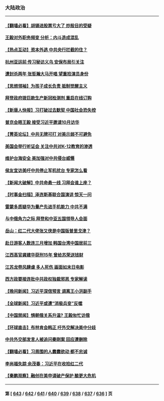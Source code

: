 ### 大陆政治
---
#### [【翻墙必看】胡锡进股票亏大了 炒股目的受疑](../../pages/ncid277/n14078235.md) 
#### [王毅对外职务频变 分析：内斗造成混乱](../../pages/ncid277/n14078331.md) 
#### [【热点互动】资本外逃 中共央行拦截的住？](../../pages/ncid277/n14078081.md) 
#### [杭州亚运前 传习秘访义乌 安保布局引关注](../../pages/ncid277/n14078126.md) 
#### [遭封杀两年 张哲瀚大马开唱 望重拾演员身份](../../pages/ncid277/n14078076.md) 
#### [【思想领袖】为孩子成长负责 抵制觉醒主义](../../pages/ncid277/n14071662.md) 
#### [拜登政府拨巨款生产新冠检测剂 重启在线订购](../../pages/ncid277/n14078082.md) 
#### [【新唐人快报】习打破过去默契 中国社会恐失控](../../pages/ncid277/n14078068.md) 
#### [普京会晤王毅 接受习近平邀请10月访华](../../pages/ncid277/n14078074.md) 
#### [【菁英论坛】中共无牌可打 对美示弱不可避免](../../pages/ncid277/n14078054.md) 
#### [美国会举行听证会 关注中共对K-12教育的渗透](../../pages/ncid277/n14078022.md) 
#### [维护台海安全 美加强对中共侵台威慑](../../pages/ncid277/n14077991.md) 
#### [侯友宜访美吁中共停止军机扰台 专家怎么看](../../pages/ncid277/n14077363.md) 
#### [【新闻大破解】中共命悬一线 习拜会谁上座？](../../pages/ncid277/n14077937.md) 
#### [【时事金扫描】泽连斯基联合国演讲 惊天一问](../../pages/ncid277/n14077823.md) 
#### [雷蒙多质疑华为量产先进手机能力 中共不满](../../pages/ncid277/n14077863.md) 
#### [与中俄角力之际 拜登和中亚五国领导人会面](../../pages/ncid277/n14077919.md) 
#### [岳山：红二代大佬张又侠是中国版普里戈津？](../../pages/ncid277/n14077694.md) 
#### [赴日游客人数连三月增加 韩国台湾中国居前三](../../pages/ncid277/n14077836.md) 
#### [江西高官龚建华获刑15年 曾给苏荣送钱财](../../pages/ncid277/n14077773.md) 
#### [江苏龙卷风肆虐 多人死伤 画面如末日电影](../../pages/ncid277/n14077691.md) 
#### [西方政要接连批中共政权独裁邪恶 专家解读](../../pages/ncid277/n14077626.md) 
#### [【晚间新闻】习近平深信预言 调离王小洪副手](../../pages/ncid277/n14077074.md) 
#### [【全球新闻】习近平或遭“消极兵变”反噬](../../pages/ncid277/n14077075.md) 
#### [【中国禁闻】惧朝俄关系升温? 王毅匆忙访俄](../../pages/ncid277/n14076769.md) 
#### [【环球直击】布林肯会韩正 吁外交解决美中分歧](../../pages/ncid277/n14076781.md) 
#### [中共外交部发言人被追问秦刚案 回应遭删除](../../pages/ncid277/n14077360.md) 
#### [【翻墙必看】习周围的人蠢蠢欲动 都不忠诚](../../pages/ncid277/n14077356.md) 
#### [李尚福失踪 余茂春：习近平在收拾红二代](../../pages/ncid277/n14077261.md) 
#### [【秦鹏观察】融创在美申请破产保护 酿更大危机](../../pages/ncid277/n14077210.md) 

---
#### 第 [ [643](./643.md) / [642](./642.md) / [641](./641.md) / [640](./640.md) / [639](./639.md) / [638](./638.md) / [637](./637.md) / [636](./636.md) ] 页
